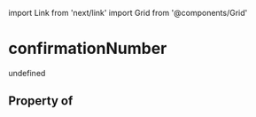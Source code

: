 import Link from 'next/link'
import Grid from '@components/Grid'

# confirmationNumber

undefined

## Property of



